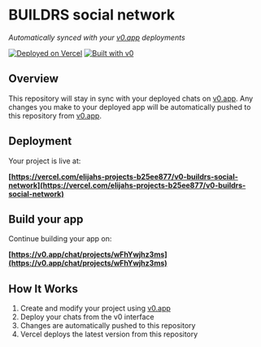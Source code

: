 # BUILDRS social network

*Automatically synced with your [v0.app](https://v0.app) deployments*

[![Deployed on Vercel](https://img.shields.io/badge/Deployed%20on-Vercel-black?style=for-the-badge&logo=vercel)](https://vercel.com/elijahs-projects-b25ee877/v0-buildrs-social-network)
[![Built with v0](https://img.shields.io/badge/Built%20with-v0.app-black?style=for-the-badge)](https://v0.app/chat/projects/wFhYwjhz3ms)

## Overview

This repository will stay in sync with your deployed chats on [v0.app](https://v0.app).
Any changes you make to your deployed app will be automatically pushed to this repository from [v0.app](https://v0.app).

## Deployment

Your project is live at:

**[https://vercel.com/elijahs-projects-b25ee877/v0-buildrs-social-network](https://vercel.com/elijahs-projects-b25ee877/v0-buildrs-social-network)**

## Build your app

Continue building your app on:

**[https://v0.app/chat/projects/wFhYwjhz3ms](https://v0.app/chat/projects/wFhYwjhz3ms)**

## How It Works

1. Create and modify your project using [v0.app](https://v0.app)
2. Deploy your chats from the v0 interface
3. Changes are automatically pushed to this repository
4. Vercel deploys the latest version from this repository
